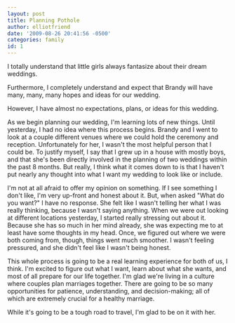 ```yaml
---
layout: post
title: Planning Pothole
author: elliotfriend
date: '2009-08-26 20:41:56 -0500'
categories: family
id: 1
---
```

I totally understand that little girls always fantasize about their dream 
weddings.

Furthermore, I completely understand and expect that Brandy will have
many, many, many hopes and ideas for our wedding.

However, I have almost no expectations, plans, or ideas for this wedding.

As we begin planning our wedding, I'm learning lots of new things. Until
yesterday, I had no idea where this process begins. Brandy and I went to
look at a couple different venues where we could hold the ceremony and
reception. Unfortunately for her, I wasn't the most helpful person that
I could be. To justify myself, I say that I grew up in a house with mostly
boys, and that she's been directly involved in the planning of two weddings
within the past 8 months. But really, I think what it comes down to is
that I haven't put nearly any thought into what I want my wedding to look
like or include.

I'm not at all afraid to offer my opinion on something. If I see something
I don't like, I'm very up-front and honest about it. But, when asked "What
do you want?" I have no response. She felt like I wasn't telling her what
I was really thinking, because I wasn't saying anything. When we were out
looking at different locations yesterday, I started really stressing out
about it. Because she has so much in her mind already, she was expecting
me to at least have some thoughts in my head. Once, we figured out where
we were both coming from, though, things went much smoother. I wasn't
feeling pressured, and she didn't feel like I wasn't being honest.

This whole process is going to be a real learning experience for both of
us, I think. I'm excited to figure out what I want, learn about what she
wants, and most of all prepare for our life together. I'm glad we're
living in a culture where couples plan marriages together. There are going
to be so many opportunities for patience, understanding, and decision-making;
all of which are extremely crucial for a healthy marriage.

While it's going to be a tough road to travel, I'm glad to be on it with
her.
